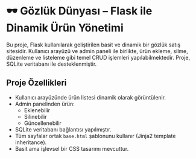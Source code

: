 # 🕶️ Gözlük Dünyası – Flask ile Dinamik Ürün Yönetimi

Bu proje, Flask kullanılarak geliştirilen basit ve dinamik bir gözlük satış sitesidir. 
Kullanıcı arayüzü ve admin paneli ile birlikte, ürün ekleme, silme, düzenleme ve listeleme gibi temel CRUD işlemleri yapılabilmektedir. 
Proje, SQLite veritabanı ile desteklenmiştir.

## Proje Özellikleri

- Kullanıcı arayüzünde ürün listesi dinamik olarak görüntülenir.
- Admin panelinden ürün:
  - Eklenebilir 
  - Silinebilir 
  - Güncellenebilir
- SQLite veritabanı bağlantısı yapılmıştır.
- Tüm sayfalar ortak `base.html` şablonunu kullanır (Jinja2 template inheritance).
- Basit ama işlevsel bir CSS tasarımı mevcuttur.
